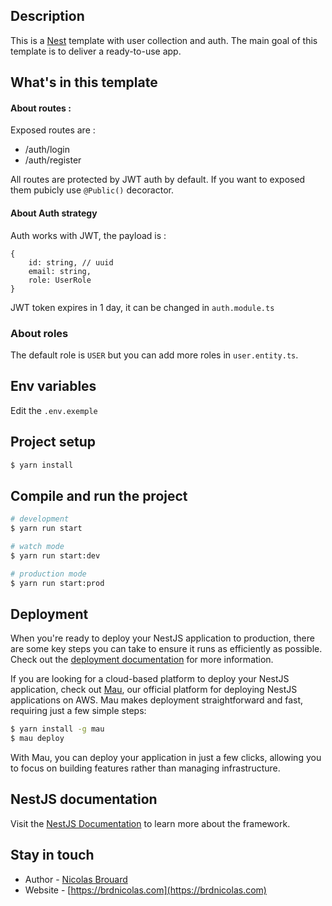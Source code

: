 ## Description

This is a [Nest](https://github.com/nestjs/nest) template with user collection and auth. The main goal of this template is to deliver a ready-to-use app.

## What's in this template

#### About routes :

Exposed routes are :

- /auth/login
- /auth/register

All routes are protected by JWT auth by default. If you want to exposed them pubicly use `@Public()` decoractor.

#### About Auth strategy

Auth works with JWT, the payload is :

```
{
    id: string, // uuid
    email: string,
    role: UserRole
}
```

JWT token expires in 1 day, it can be changed in `auth.module.ts`

### About roles

The default role is `USER` but you can add more roles in `user.entity.ts`.

## Env variables

Edit the `.env.exemple`

## Project setup

```bash
$ yarn install
```

## Compile and run the project

```bash
# development
$ yarn run start

# watch mode
$ yarn run start:dev

# production mode
$ yarn run start:prod
```

## Deployment

When you're ready to deploy your NestJS application to production, there are some key steps you can take to ensure it runs as efficiently as possible. Check out the [deployment documentation](https://docs.nestjs.com/deployment) for more information.

If you are looking for a cloud-based platform to deploy your NestJS application, check out [Mau](https://mau.nestjs.com), our official platform for deploying NestJS applications on AWS. Mau makes deployment straightforward and fast, requiring just a few simple steps:

```bash
$ yarn install -g mau
$ mau deploy
```

With Mau, you can deploy your application in just a few clicks, allowing you to focus on building features rather than managing infrastructure.

## NestJS documentation

Visit the [NestJS Documentation](https://docs.nestjs.com) to learn more about the framework.

## Stay in touch

- Author - [Nicolas Brouard](https://linkedin.com/in/brdnicolas)
- Website - [https://brdnicolas.com](https://brdnicolas.com)

